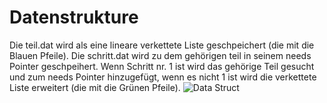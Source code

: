 # Datenstrukture
Die teil.dat wird als eine lineare verkettete Liste geschpeichert (die mit die Blauen Pfeile).
Die schritt.dat wird zu dem gehörigen teil in seinem needs Pointer geschpeihert. Wenn Schritt nr. 1 ist wird das gehörige Teil gesucht und zum needs Pointer hinzugefügt, wenn es nicht 1 ist wird die verkettete Liste erweitert (die mit die Grünen Pfeile).
![Data Struct](https://github.com/mhmmdlkts/Kutil_C/blob/master/kutilcstruct.png?raw=true)
